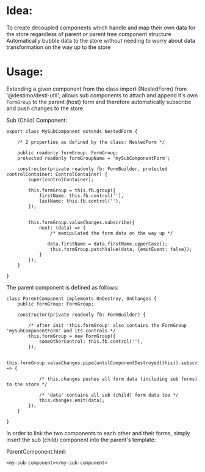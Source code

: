 # Idea:
To create decoupled components which handle and map their own data for the store regardless of parent or parent tree component structure
Automatically bubble data to the store without needing to worry about data transformation on the way up to the store

# Usage:
Extending a given component from the class import {NestedForm} from '@destimo/desti-util'; allows sub components to attach and append it's own `FormGroup` to the parent (host) form and therefore automatically subscribe and push changes to the store.

Sub (Child) Component:
```
export class MySubComponent extends NestedForm {

    /* 2 properties as defined by the class: NestedForm */

    public readonly formGroup: FormGroup;
    protected readonly formGroupName = 'mySubComponentForm';

    constructor(private readonly fb: FormBuilder, protected controlContainer: ControlContainer) {
        super(controlContainer);

        this.formGroup = this.fb.group({
            firstName: this.fb.control(''),
            lastName: this.fb.control(''),
        });


        this.formGroup.valueChanges.subscribe({
            next: (data) => {
                /* manipulated the form data on the way up */

               data.firstName = data.firstName.upperCase();
                this.formGroup.patchValue(data, {emitEvent: false});
            }
        });
    }

}
```


The parent component is defined as follows:
```
class ParentComponent implements OnDestroy, OnChanges {
    public formGroup: FormGroup;

    constructor(private readonly fb: FormBuilder) {

        /* after init 'this.formGroup' also contains the FormGroup 'mySubComponentForm' and its controls */
        this.formGroup = new FormGroup({
            someOtherControl: this.fb.control(''),
        });

        this.formGroup.valueChanges.pipe(untilComponentDestroyed(this)).subscribe((data) => {

            /* this.changes pushes all form data (including sub forms) to the store */

            /* 'data' contains all sub (child) form data too */
            this.changes.emit(data);
        });
    }

}
```
In order to link the two components to each other and their forms, simply insert the sub (child) component into the parent's template:

ParentComponent.html:
```
<my-sub-component></my-sub-component>
```
